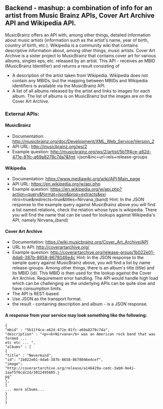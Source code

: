 ## Backend - mashup: a combination of info for an artist from Music Brainz APIs, Cover Art Archive API and Wikipedia API.

MusicBrainz offers an API with, among other things, detailed information about music artists (information such as the artist's name, year of birth, country of birth, etc.). Wikipedia is a community wiki that contains descriptive information about, among other things, music artists. Cover Art Archive is a sister project to MusicBrainz that contains cover art for various albums, singles eps, etc. released by an artist. This API - receives an MBID (MusicBrainz Identifier) and returns a result consisting of
 * A description of the artist taken from Wikipedia. Wikipedia does not contain any MBIDs, but the mapping between MBIDs and Wikipedia identifiers is available via the MusicBrainz API.
 * A list of all albums released by the artist and links to images for each album. The list of albums is on MusicBrainz but the images are on the Cover Art Archive.

### External APIs:
#### MusicBrainz
 * Documentation:
http://musicbrainz.org/doc/Development/XML_Web_Service/Version_2
 * API URL: http://musicbrainz.org/ws/2
 * Example question:
http://musicbrainz.org/ws/2/artist/5b11f4ce-a62d-471e-81fc-a69a8278c7da?&fmt
=json&inc=url-rels+release-groups
#### Wikipedia
 * Documentation: https://www.mediawiki.org/wiki/API:Main_page
 * API URL: https://en.wikipedia.org/w/api.php
 * Example question:
https://en.wikipedia.org/w/api.php?action=query&format=json&prop=extracts&exi
ntro=true&redirects=true&titles=Nirvana_(band)
Hint: In the JSON response to the example query against MusicBrainz above you will find a list named relations, check the relation whose type is wikipedia. There you will find the name that can be used for lookups against Wikipedia's API, namely Nirvana_(band)
#### Cover Art Archive
 * Documentation: https://wiki.musicbrainz.org/Cover_Art_Archive/API
 * URL to API: http://coverartarchive.org/
 * Example question:
http://coverartarchive.org/release-group/1b022e01-4da6-387b-8658-8678046e4c
Hint: In the JSON response to the sample query against MusicBrainz above, you will find a list by name release-groups. Among other things, there is an album's title (title) and its MBID (id). This MBID is then used for the lookup against the Cover Art Archive.
Requirement
error handling.
The API would handle high load which can be challenging as the underlying APIs can be quite slow and have consumption limits.
 * The API is REST-based
 * Use JSON as the transport format.
 * the result - containing description and album - is a JSON response.

#### A response from your service may look something like the following:
``` 
{
"mbid" : "5b11f4ce-a62d-471e-81fc-a69a8278c7da",
"description" : "<p><b>Nirvana</b> was an American rock band that was formed ...
etc etc ... ",
"albums" : [
{
"title" : "Nevermind",
"id": "1b022e01-4da6-387b-8658-8678046e4cef",
"image":
"http://coverartarchive.org/release/a146429a-cedc-3ab0-9e41-1aaf5f6cdc2d/3012495605.j
pg"
},
{
... more albums...
}
]
}
``` 

